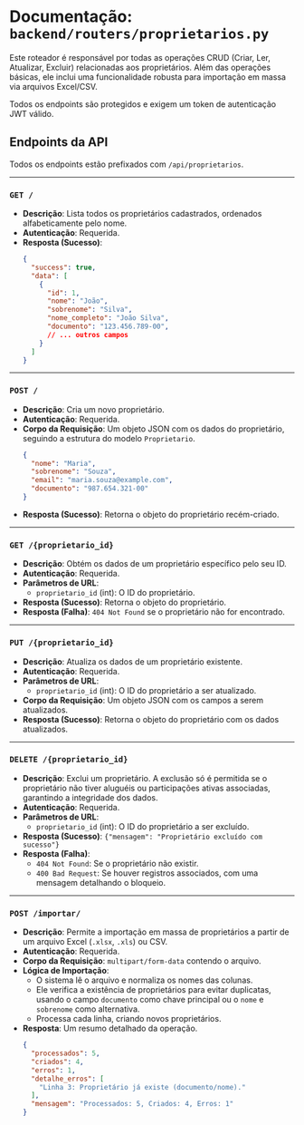 # Documentação: `backend/routers/proprietarios.py`

Este roteador é responsável por todas as operações CRUD (Criar, Ler, Atualizar, Excluir) relacionadas aos proprietários. Além das operações básicas, ele inclui uma funcionalidade robusta para importação em massa via arquivos Excel/CSV.

Todos os endpoints são protegidos e exigem um token de autenticação JWT válido.

## Endpoints da API

Todos os endpoints estão prefixados com `/api/proprietarios`.

---

### `GET /`

-   **Descrição**: Lista todos os proprietários cadastrados, ordenados alfabeticamente pelo nome.
-   **Autenticação**: Requerida.
-   **Resposta (Sucesso)**:
    ```json
    {
      "success": true,
      "data": [
        {
          "id": 1,
          "nome": "João",
          "sobrenome": "Silva",
          "nome_completo": "João Silva",
          "documento": "123.456.789-00",
          // ... outros campos
        }
      ]
    }
    ```

---

### `POST /`

-   **Descrição**: Cria um novo proprietário.
-   **Autenticação**: Requerida.
-   **Corpo da Requisição**: Um objeto JSON com os dados do proprietário, seguindo a estrutura do modelo `Proprietario`.
    ```json
    {
      "nome": "Maria",
      "sobrenome": "Souza",
      "email": "maria.souza@example.com",
      "documento": "987.654.321-00"
    }
    ```
-   **Resposta (Sucesso)**: Retorna o objeto do proprietário recém-criado.

---

### `GET /{proprietario_id}`

-   **Descrição**: Obtém os dados de um proprietário específico pelo seu ID.
-   **Autenticação**: Requerida.
-   **Parâmetros de URL**:
    -   `proprietario_id` (int): O ID do proprietário.
-   **Resposta (Sucesso)**: Retorna o objeto do proprietário.
-   **Resposta (Falha)**: `404 Not Found` se o proprietário não for encontrado.

---

### `PUT /{proprietario_id}`

-   **Descrição**: Atualiza os dados de um proprietário existente.
-   **Autenticação**: Requerida.
-   **Parâmetros de URL**:
    -   `proprietario_id` (int): O ID do proprietário a ser atualizado.
-   **Corpo da Requisição**: Um objeto JSON com os campos a serem atualizados.
-   **Resposta (Sucesso)**: Retorna o objeto do proprietário com os dados atualizados.

---

### `DELETE /{proprietario_id}`

-   **Descrição**: Exclui um proprietário. A exclusão só é permitida se o proprietário não tiver aluguéis ou participações ativas associadas, garantindo a integridade dos dados.
-   **Autenticação**: Requerida.
-   **Parâmetros de URL**:
    -   `proprietario_id` (int): O ID do proprietário a ser excluído.
-   **Resposta (Sucesso)**: `{"mensagem": "Proprietário excluído com sucesso"}`
-   **Resposta (Falha)**:
    -   `404 Not Found`: Se o proprietário não existir.
    -   `400 Bad Request`: Se houver registros associados, com uma mensagem detalhando o bloqueio.

---

### `POST /importar/`

-   **Descrição**: Permite a importação em massa de proprietários a partir de um arquivo Excel (`.xlsx`, `.xls`) ou CSV.
-   **Autenticação**: Requerida.
-   **Corpo da Requisição**: `multipart/form-data` contendo o arquivo.
-   **Lógica de Importação**:
    -   O sistema lê o arquivo e normaliza os nomes das colunas.
    -   Ele verifica a existência de proprietários para evitar duplicatas, usando o campo `documento` como chave principal ou o `nome` e `sobrenome` como alternativa.
    -   Processa cada linha, criando novos proprietários.
-   **Resposta**: Um resumo detalhado da operação.
    ```json
    {
      "processados": 5,
      "criados": 4,
      "erros": 1,
      "detalhe_erros": [
        "Linha 3: Proprietário já existe (documento/nome)."
      ],
      "mensagem": "Processados: 5, Criados: 4, Erros: 1"
    }
    ```
